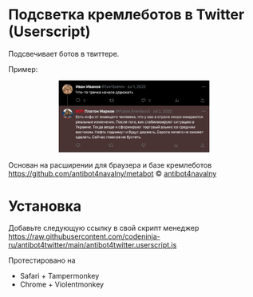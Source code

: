 # Подсветка кремлеботов в Twitter (Userscript)

Подсвечивает ботов в твиттере.

Пример:
<p align="center" width="100%">
    <img width="60%" src="https://github.com/codeninja-ru/antibot4twitter/blob/main/img/example.png?raw=true">
</p>

Основан на расширении для браузера и базе кремлеботов
https://github.com/antibot4navalny/metabot © [antibot4navalny](https://twitter.com/antibot4navalny)

# Установка

Добавьте следующую ссылку в свой скрипт менеджер
https://raw.githubusercontent.com/codeninja-ru/antibot4twitter/main/antibot4twitter.userscript.js

Протестировано на
* Safari + Tampermonkey
* Chrome + Violentmonkey

